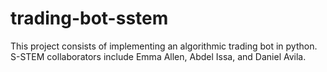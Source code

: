 # trading-bot-sstem
This project consists of implementing an algorithmic trading bot in python. S-STEM collaborators include Emma Allen, Abdel Issa, and Daniel Avila.
